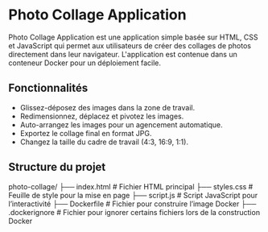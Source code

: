 # Photo Collage Application

Photo Collage Application est une application simple basée sur HTML, CSS et JavaScript qui permet aux utilisateurs de créer des collages de photos directement dans leur navigateur. L'application est contenue dans un conteneur Docker pour un déploiement facile.

## Fonctionnalités

- Glissez-déposez des images dans la zone de travail.
- Redimensionnez, déplacez et pivotez les images.
- Auto-arrangez les images pour un agencement automatique.
- Exportez le collage final en format JPG.
- Changez la taille du cadre de travail (4:3, 16:9, 1:1).

## Structure du projet
photo-collage/
├── index.html        # Fichier HTML principal
├── styles.css        # Feuille de style pour la mise en page
├── script.js         # Script JavaScript pour l’interactivité
├── Dockerfile        # Fichier pour construire l’image Docker
├── .dockerignore     # Fichier pour ignorer certains fichiers lors de la construction Docker
